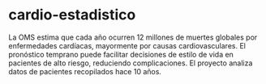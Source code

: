 # cardio-estadistico
La OMS estima que cada año ocurren 12 millones de muertes globales por enfermedades cardíacas, mayormente por causas cardiovasculares. El pronóstico temprano puede facilitar decisiones de estilo de vida en pacientes de alto riesgo, reduciendo complicaciones. El proyecto analiza datos de pacientes recopilados hace 10 años.
